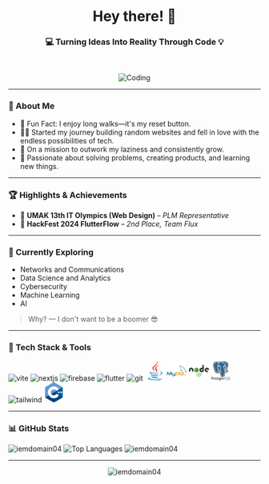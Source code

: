 <h1 align="center">Hey there! 👋</h1>
<h3 align="center">💻 Turning Ideas Into Reality Through Code 💡</h3>

<br>

<p align="center">
  <img src="https://cdn.wallpapersafari.com/92/67/xhg7O9.gif" alt="Coding" width="400"/>
</p>

---

### 🌟 About Me

- 👣 Fun Fact: I enjoy long walks—it's my reset button.
- 🧑‍💻 Started my journey building random websites and fell in love with the endless possibilities of tech.
- 🎯 On a mission to outwork my laziness and consistently grow.
- 🧩 Passionate about solving problems, creating products, and learning new things.

---

### 🏆 Highlights & Achievements

- 🎨 **UMAK 13th IT Olympics (Web Design)** – *PLM Representative*
- 🥈 **HackFest 2024 FlutterFlow** – *2nd Place, Team Flux*

---

### 🚀 Currently Exploring

- Networks and Communications
- Data Science and Analytics
- Cybersecurity
- Machine Learning
- AI

> Why? — I don't want to be a boomer 😎

---

### 🧰 Tech Stack & Tools

<p align="left">
  <img src="https://vitejs.dev/logo.svg" alt="vite" width="40" height="40"/>
  <img src="https://assets.vercel.com/image/upload/v1662130559/nextjs/Icon_light_background.png" alt="nextjs" width="40" height="40"/>
  <img src="https://www.vectorlogo.zone/logos/firebase/firebase-icon.svg" alt="firebase" width="40" height="40"/>
  <img src="https://www.vectorlogo.zone/logos/flutterio/flutterio-icon.svg" alt="flutter" width="40" height="40"/>
  <img src="https://www.vectorlogo.zone/logos/git-scm/git-scm-icon.svg" alt="git" width="40" height="40"/>
  <img src="https://raw.githubusercontent.com/devicons/devicon/master/icons/java/java-original.svg" alt="java" width="40" height="40"/>
  <img src="https://raw.githubusercontent.com/devicons/devicon/master/icons/mysql/mysql-original-wordmark.svg" alt="mysql" width="40" height="40"/>
  <img src="https://raw.githubusercontent.com/devicons/devicon/master/icons/nodejs/nodejs-original-wordmark.svg" alt="nodejs" width="40" height="40"/>
  <img src="https://raw.githubusercontent.com/devicons/devicon/master/icons/postgresql/postgresql-original-wordmark.svg" alt="postgresql" width="40" height="40"/>
  <img src="https://www.vectorlogo.zone/logos/tailwindcss/tailwindcss-icon.svg" alt="tailwind" width="40" height="40"/>
  <img src="https://raw.githubusercontent.com/devicons/devicon/master/icons/cplusplus/cplusplus-original.svg" alt="cplusplus" width="40" height="40"/>
</p>

---

### 📊 GitHub Stats

<p align="left">
  <img src="https://github-readme-stats.vercel.app/api?username=iemdomain04&show_icons=true&locale=en" alt="iemdomain04" height="180"/>
    <img src="https://github-readme-stats.vercel.app/api/top-langs/?username=iemdomain04&layout=compact&hide_progress=true" alt="Top Languages" height="180"/>
  <img src="https://github-readme-streak-stats.herokuapp.com/?user=iemdomain04" alt="iemdomain04" height="180"/>
</p>

---

<p align="center">
  <img src="https://komarev.com/ghpvc/?username=iemdomain04&label=Profile%20Views&color=0e75b6&style=flat" alt="iemdomain04" />
</p>
